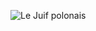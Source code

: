 ![Le Juif polonais](https://upload.wikimedia.org/wikipedia/commons/thumb/3/3d/FESSENDEN%2C_William_P-Treasury_%28BEP_engraved_portrait%29.jpg/300px-FESSENDEN%2C_William_P-Treasury_%28BEP_engraved_portrait%29.jpg)
